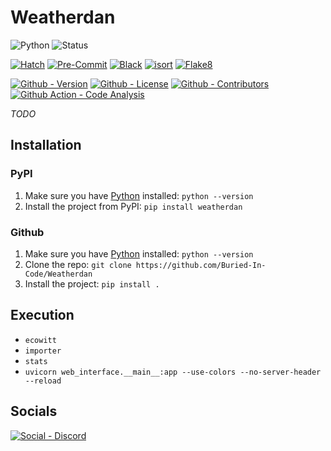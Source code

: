 # Weatherdan

![Python](https://img.shields.io/badge/Python-3.11-green?style=flat-square)
![Status](https://img.shields.io/badge/Status-Beta-yellowgreen?style=flat-square)

[![Hatch](https://img.shields.io/badge/Packaging-Hatch-4051b5?style=flat-square)](https://github.com/pypa/hatch)
[![Pre-Commit](https://img.shields.io/badge/Pre--Commit-Enabled-informational?style=flat-square&logo=pre-commit)](https://github.com/pre-commit/pre-commit)
[![Black](https://img.shields.io/badge/Code--Style-Black-000000?style=flat-square)](https://github.com/psf/black)
[![isort](https://img.shields.io/badge/Imports-isort-informational?style=flat-square)](https://pycqa.github.io/isort/)
[![Flake8](https://img.shields.io/badge/Linter-Flake8-informational?style=flat-square)](https://github.com/PyCQA/flake8)

[![Github - Version](https://img.shields.io/github/v/tag/Buried-In-Code/Weatherdan?logo=Github&label=Version&style=flat-square)](https://github.com/Buried-In-Code/Weatherdan/tags)
[![Github - License](https://img.shields.io/github/license/Buried-In-Code/Weatherdan?logo=Github&label=License&style=flat-square)](https://opensource.org/licenses/MIT)
[![Github - Contributors](https://img.shields.io/github/contributors/Buried-In-Code/Weatherdan?logo=Github&label=Contributors&style=flat-square)](https://github.com/Buried-In-Code/Weatherdan/graphs/contributors)
[![Github Action - Code Analysis](https://img.shields.io/github/workflow/status/Buried-In-Code/Weatherdan/Code%20Analysis?logo=Github-Actions&label=Code-Analysis&style=flat-square)](https://github.com/Buried-In-Code/Weatherdan/actions/workflows/code-analysis.yaml)

_TODO_

## Installation

### PyPI

1. Make sure you have [Python](https://www.python.org/) installed: `python --version`
2. Install the project from PyPI: `pip install weatherdan`

### Github

1. Make sure you have [Python](https://www.python.org/) installed: `python --version`
2. Clone the repo: `git clone https://github.com/Buried-In-Code/Weatherdan`
3. Install the project: `pip install .`

## Execution

- `ecowitt`
- `importer`
- `stats`
- `uvicorn web_interface.__main__:app --use-colors --no-server-header --reload`

## Socials

[![Social - Discord](https://img.shields.io/badge/Discord-The--DEV--Environment-7289DA?logo=Discord&style=for-the-badge)](https://discord.gg/nqGMeGg)
